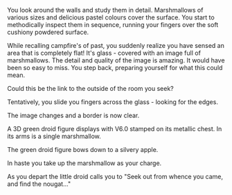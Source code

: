 You look around the walls and study them in detail. Marshmallows of various
sizes and delicious pastel colours cover the surface. You start to methodically
inspect them in sequence, running your fingers over the soft cushiony powdered
surface.

While recalling campfire's of past, you suddenly realize you have sensed an area
that is completely flat! It's glass - covered with an image full of marshmallows.
The detail and quality of the image is amazing. It would  have been so easy to
miss. You step back, preparing yourself for what this could mean.

Could this be the link to the outside of the room you seek?

Tentatively, you slide you fingers across the glass - looking for the edges.

The image changes and a border is now clear.

A 3D green droid figure displays with V6.0 stamped on its metallic chest. In its
arms is a single marshmallow.

The green droid figure bows down to a silvery apple.

In haste you take up the marshmallow as your charge.

As you depart the little droid calls you to "Seek out from whence you came, and find the nougat..."